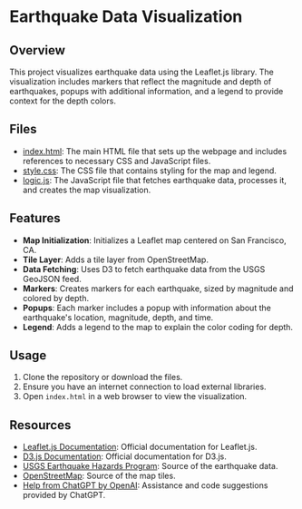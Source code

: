 # Earthquake Data Visualization

## Overview
This project visualizes earthquake data using the Leaflet.js library. The visualization includes markers that reflect the magnitude and depth of earthquakes, popups with additional information, and a legend to provide context for the depth colors.

## Files
- [index.html](./Leaflet-Part-1/index.html): The main HTML file that sets up the webpage and includes references to necessary CSS and JavaScript files.
- [style.css](./Leaflet-Part-1/static/css/style.css): The CSS file that contains styling for the map and legend.
- [logic.js](./Leaflet-Part-1/static/js/logic.js): The JavaScript file that fetches earthquake data, processes it, and creates the map visualization.

## Features
- **Map Initialization**: Initializes a Leaflet map centered on San Francisco, CA.
- **Tile Layer**: Adds a tile layer from OpenStreetMap.
- **Data Fetching**: Uses D3 to fetch earthquake data from the USGS GeoJSON feed.
- **Markers**: Creates markers for each earthquake, sized by magnitude and colored by depth.
- **Popups**: Each marker includes a popup with information about the earthquake's location, magnitude, depth, and time.
- **Legend**: Adds a legend to the map to explain the color coding for depth.

## Usage
1. Clone the repository or download the files.
2. Ensure you have an internet connection to load external libraries.
3. Open `index.html` in a web browser to view the visualization.

## Resources
- [Leaflet.js Documentation](https://leafletjs.com/reference-1.7.1.html): Official documentation for Leaflet.js.
- [D3.js Documentation](https://d3js.org/): Official documentation for D3.js.
- [USGS Earthquake Hazards Program](https://earthquake.usgs.gov/): Source of the earthquake data.
- [OpenStreetMap](https://www.openstreetmap.org/): Source of the map tiles.
- [Help from ChatGPT by OpenAI](https://www.openai.com/chatgpt): Assistance and code suggestions provided by ChatGPT.
